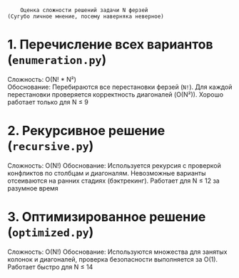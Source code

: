         Оценка сложности решений задачи N ферзей
    (Сугубо личное мнение, посему наверняка неверное)

# 1. Перечисление всех вариантов (`enumeration.py`)  
Сложность: O(N! * N²)  
Обоснование: Перебираются все перестановки ферзей (`N!`). Для каждой перестановки проверяется корректность диагоналей (O(N²)). Хорошо работает только для N ≤ 9


# 2. Рекурсивное решение (`recursive.py`)
Сложность: O(N!) 
Обоснование: Используется рекурсия с проверкой конфликтов по столбцам и диагоналям. Невозможные варианты отсеиваются на ранних стадиях (бэктрекинг). Работает для N ≤ 12 за разумное время


# 3. Оптимизированное решение (`optimized.py`) 
Сложность: O(N!) 
Обоснование: Используются множества для занятых колонок и диагоналей, проверка безопасности выполняется за O(1). Работает быстро для N ≤ 14